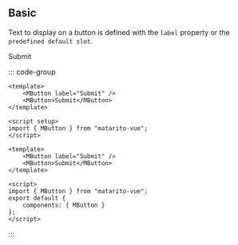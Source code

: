 ## Basic

Text to display on a button is defined with the `label` property or the `predefined default slot`.

<DemoContainer>
		<MButton label="Submit" />
		<MButton>Submit </MButton>
</DemoContainer>

::: code-group

```vue [Composition API]
<template>
	<MButton label="Submit" />
	<MButton>Submit</MButton>
</template>

<script setup>
import { MButton } from "matarito-vue";
</script>
```

```vue [Options API]
<template>
	<MButton label="Submit" />
	<MButton>Submit</MButton>
</template>

<script>
import { MButton } from "matarito-vue";
export default {
	components: { MButton }
};
</script>
```

:::

